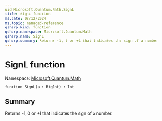 ```yaml
---
uid Microsoft.Quantum.Math.SignL
title: SignL function
ms.date: 02/12/2024
ms.topic: managed-reference
qsharp.kind: function
qsharp.namespace: Microsoft.Quantum.Math
qsharp.name: SignL
qsharp.summary: Returns -1, 0 or +1 that indicates the sign of a number.
---
```


# SignL function

Namespace: [Microsoft.Quantum.Math](xref:Microsoft.Quantum.Math)

```qsharp
function SignL(a : BigInt) : Int
```

## Summary
Returns -1, 0 or +1 that indicates the sign of a number.
